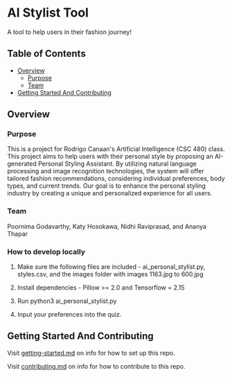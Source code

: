 # AI Stylist Tool 

A tool to help users in their fashion journey!

## Table of Contents

- [Overview](#overview)
  - [Purpose](#purpose)
  - [Team](#team)
- [Getting Started And Contributing](#getting-started-and-contributing)

## Overview

### Purpose

This is a project for Rodrigo Canaan's Artificial Intelligence (CSC 480) class. This project aims to help users with their personal style by proposing an AI-generated Personal Styling Assistant. By utilizing natural language processing and image recognition technologies, the system will offer tailored fashion recommendations, considering individual preferences, body types, and current trends. Our goal is to enhance the personal styling industry by creating a unique and personalized experience for all users. 

### Team

Poornima Godavarthy, Katy Hosokawa, Nidhi Raviprasad, and Ananya Thapar

### How to develop locally

1. Make sure the following files are included - ai_personal_stylist.py, styles.csv, and the images folder with images 1163.jpg to 600.jpg 

2. Install dependencies - Pillow >= 2.0 and Tensorflow = 2.15

3. Run python3 ai_personal_stylist.py

4. Input your preferences into the quiz.


## Getting Started And Contributing

Visit [getting-started.md](docs/getting-started.md) on info for how to set up this repo.

Visit [contributing.md](docs/contributing.md) on info for how to contribute to this repo.
